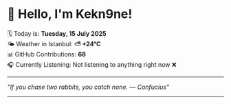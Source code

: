 # 👋 Hello, I'm Kekn9ne!

🗓️ Today is: **Tuesday, 15 July 2025**  
🌤️ Weather in Istanbul: **⛅️  +24°C**  
📊 GitHub Contributions: **68**  
🎧 Currently Listening: Not listening to anything right now ❌

---

_"If you chase two rabbits, you catch none. — *Confucius*"_

---

